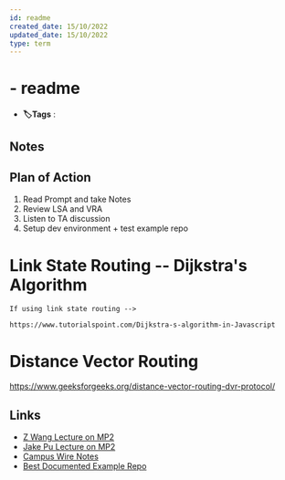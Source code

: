```yaml
---
id: readme
created_date: 15/10/2022
updated_date: 15/10/2022
type: term
---
```


#  - readme

- **🏷️Tags** :    

[](#anki-card)

## Notes

## Plan of Action

1. Read Prompt and take Notes
2. Review LSA and VRA
3. Listen to TA discussion
4. Setup dev environment + test example repo

# Link State Routing -- Dijkstra's Algorithm

	If using link state routing --> 

	https://www.tutorialspoint.com/Dijkstra-s-algorithm-in-Javascript

# Distance Vector Routing

<https://www.geeksforgeeks.org/distance-vector-routing-dvr-protocol/>

## Links

- [Z Wang Lecture on MP2](https://illinois.zoom.us/rec/play/9s-x2bvFvCl29pGGZibXl9sR4HfZbRRin0ZgnpxZXWxvsraQnndQsTLnMWEdzkftuTZXr3rKIZIxWDM9.mR_4yINGCu6720RB?startTime=1665498747000&_x_zm_rtaid=rKVUAbZuSQKKWQT13zZ9Yg.1665892572450.389dfd6bbd6966fed44a93f22f268859&_x_zm_rhtaid=219)
- [Jake Pu Lecture on MP2](https://illinois.zoom.us/rec/play/Xk3XXC3n3N8FaU8_79rEz7RdiC0g4H3KALxH7fgK7fIdOoY0STygnxTlpzq5hyh5YTTbqaQClxvNqAEw.z3ElA2-NSWRSRafV?continueMode=true&_x_zm_rtaid=zG6ILgWARcuEvAbKGe_iog.1665892572326.efc931f81e9170802d0c7cc597e338cc&_x_zm_rhtaid=214)
- [Campus Wire Notes](https://campuswire.com/c/G841F86F2/feed/275)
- [Best Documented Example Repo](https://github.com/tko22/sliding-window-and-routing/tree/41b19988b660f16b831d627385176d0eeac6ae64/routing-algorithms)
